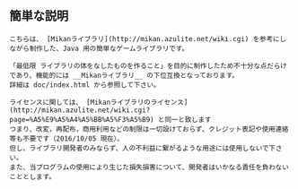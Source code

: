 ## 簡単な説明

	こちらは、 [Mikanライブラリ](http://mikan.azulite.net/wiki.cgi) を参考にしながら制作した、Java 用の簡単なゲームライブラリです。

	「最低限 ライブラリの体をなしたものを作ること」を目的に制作したため不十分な点だらけであり、機能的には __Mikanライブラリ__ の下位互換となっております。
	詳細は doc/index.html から参照して下さい。

	ライセンスに関しては、 [Mikanライブラリのライセンス](http://mikan.azulite.net/wiki.cgi?page=%A5%E9%A5%A4%A5%BB%A5%F3%A5%B9) と同一と致します
	つまり、改変，再配布，商用利用などの制限は一切設けておらず、クレジット表記や使用連絡等も不要です（2016/10/05 現在）。
	但し、ライブラリ開発者のみならず、人の不利益に繋がるような用途には使用しないで下さい。
	また、当プログラムの使用により生じた損失損害について、開発者はいかなる責任を負わないこととします。

	
